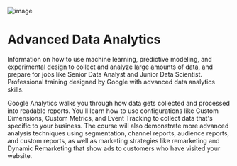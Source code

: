 ![image](https://github.com/Drownedgod85/Google_Adanced_Data_Analytic/assets/62458624/47df4a2b-5501-4cf3-81d8-5d8e188aec2b)
# Advanced Data Analytics
Information on how to use machine learning, predictive modeling, and experimental design to collect and analyze large amounts of data, and prepare for jobs like Senior Data Analyst and Junior Data Scientist. Professional training designed by Google with advanced data analytics skills.

Google Analytics walks you through how data gets collected and processed into readable reports. You'll learn how to use configurations like Custom Dimensions, Custom Metrics, and Event Tracking to collect data that's specific to your business. The course will also demonstrate more advanced analysis techniques using segmentation, channel reports, audience reports, and custom reports, as well as marketing strategies like remarketing and Dynamic Remarketing that show ads to customers who have visited your website.
